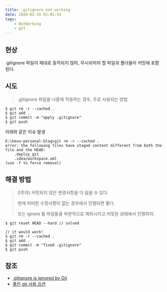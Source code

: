 ```yaml
---
title: .gitignore not working
date: 2020-02-15 01:01:54
tags:
    - NotWorking
    - git
---
```


## 현상
.gitignore 파일이 제대로 동작되지 않아, 무시되어야 할 파일과 폴더들이 커밋에 포함된다.


## 시도
> .gitignore 파일을 나중에 적용하는 경우, 주로 사용되는 방법

```
$ git rm -r --cached .
$ git add .
$ git commit -m "apply .gitignore"
$ git push
```
아래와 같은 이슈 발생
```
E:\hexo-personal-blog>git rm -r --cached .
error: the following files have staged content different from both the
file and the HEAD:
    .deploy_git
    .idea/workspace.xml
(use -f to force removal)
```


## 해결 방법
> (!주의) 커밋되지 않은 변경사항을 다 잃을 수 있다.
>
> 현재 어떠한 수정사항이 없는 경우에서 진행되면 좋다.
>
> 또는 ignore 될 파일들을 부분적으로 제외시키고 커밋된 상태에서 진행하자. 


```
$ git reset HEAD --hard // solved

// it would work!
$ git rm -r --cached . 
$ git add .
$ git commit -m "fixed .gitignore"
$ git push
```

## 참조
  - [.gitignore is ignored by Git](https://stackoverflow.com/questions/11451535/gitignore-is-ignored-by-git)
  - [좋은 git 사용 습관](https://cjh5414.github.io/git-habit/)
